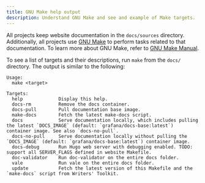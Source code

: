 ```yaml
---
title: GNU Make help output
description: Understand GNU Make and see and example of Make targets.
---
```


All projects keep website documentation in the `docs/sources` directory.
Additionally, all projects use [GNU Make](https://www.gnu.org/software/make/) to perform tasks related to that documentation.
To learn more about GNU Make, refer to [GNU Make Manual](https://www.gnu.org/software/make/manual/).

To see a list of targets and their descriptions, run `make` from the `docs/` directory.
The output is similar to the following:

```console
Usage:
  make <target>

Targets:
  help             Display this help.
  docs-rm          Remove the docs container.
  docs-pull        Pull documentation base image.
  make-docs        Fetch the latest make-docs script.
  docs             Serve documentation locally, which includes pulling the latest `DOCS_IMAGE` (default: `grafana/docs-base:latest`) container image. See also `docs-no-pull`.
  docs-no-pull     Serve documentation locally without pulling the `DOCS_IMAGE` (default: `grafana/docs-base:latest`) container image.
  docs-debug       Run Hugo web server with debugging enabled. TODO: support all SERVER_FLAGS defined in website Makefile.
  doc-validator    Run doc-validator on the entire docs folder.
  vale             Run vale on the entire docs folder.
  update           Fetch the latest version of this Makefile and the `make-docs` script from Writers' Toolkit.
```
